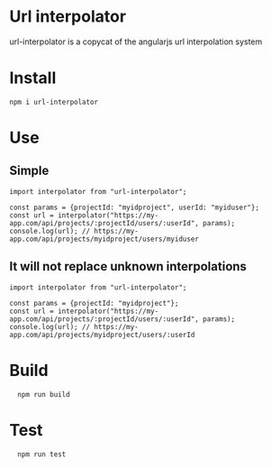 # Url interpolator

url-interpolator is a copycat of the angularjs url interpolation system

# Install

```
npm i url-interpolator
```

# Use

## Simple
``` 
import interpolator from "url-interpolator";

const params = {projectId: "myidproject", userId: "myiduser"};
const url = interpolator("https://my-app.com/api/projects/:projectId/users/:userId", params);
console.log(url); // https://my-app.com/api/projects/myidproject/users/myiduser
```

## It will not replace unknown interpolations
``` 
import interpolator from "url-interpolator";

const params = {projectId: "myidproject"};
const url = interpolator("https://my-app.com/api/projects/:projectId/users/:userId", params);
console.log(url); // https://my-app.com/api/projects/myidproject/users/:userId
```

# Build

```
  npm run build
```

# Test

```
  npm run test
```
